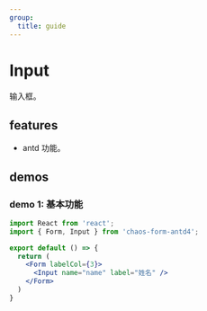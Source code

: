 ```yaml
---
group:
  title: guide
---
```


# Input

输入框。

## features

* antd 功能。

## demos

### demo 1: 基本功能

```jsx
import React from 'react';
import { Form, Input } from 'chaos-form-antd4';

export default () => {
  return (
    <Form labelCol={3}>
      <Input name="name" label="姓名" />
    </Form>
  )
}
```
